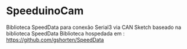 # SpeeduinoCam

Biblioteca SpeedData para conexão Serial3 via CAN
Sketch baseado na biblioteca SpeedData
Biblioteca hospedada em : https://github.com/gshorten/SpeedData
